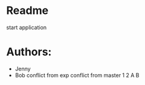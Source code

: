# Readme

start application

# Authors:
- Jenny
- Bob
conflict from exp
conflict from master
1
2
A
B
